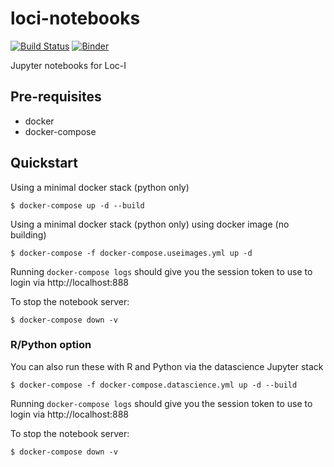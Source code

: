 # loci-notebooks

[![Build Status](https://travis-ci.org/CSIRO-enviro-informatics/loci-notebooks.svg?branch=master)](https://travis-ci.org/CSIRO-enviro-informatics/loci-notebooks)
[![Binder](https://mybinder.org/badge_logo.svg)](https://mybinder.org/v2/gh/CSIRO-enviro-informatics/loci-notebooks/HEAD)


Jupyter notebooks for Loc-I

## Pre-requisites
* docker
* docker-compose


## Quickstart
Using a minimal docker stack (python only)
```
$ docker-compose up -d --build
```

Using a minimal docker stack (python only) using docker image (no building)
```
$ docker-compose -f docker-compose.useimages.yml up -d 
```

Running `docker-compose logs` should give you the session token to use to login via http://localhost:888

To stop the notebook server:
```
$ docker-compose down -v
```

### R/Python option

You can also run these with R and Python via the datascience Jupyter stack
```
$ docker-compose -f docker-compose.datascience.yml up -d --build
```
Running `docker-compose logs` should give you the session token to use to login via http://localhost:888

To stop the notebook server:
```
$ docker-compose down -v
```
